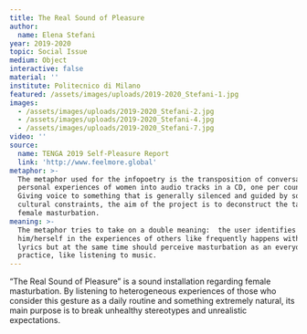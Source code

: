 ```yaml
---
title: The Real Sound of Pleasure
author:
  name: Elena Stefani
year: 2019-2020
topic: Social Issue
medium: Object
interactive: false
material: ''
institute: Politecnico di Milano
featured: /assets/images/uploads/2019-2020_Stefani-1.jpg
images:
  - /assets/images/uploads/2019-2020_Stefani-2.jpg
  - /assets/images/uploads/2019-2020_Stefani-4.jpg
  - /assets/images/uploads/2019-2020_Stefani-7.jpg
video: ''
source:
  name: TENGA 2019 Self-Pleasure Report
  link: 'http://www.feelmore.global'
metaphor: >-
  The metaphor used for the infopoetry is the transposition of conversations and
  personal experiences of women into audio tracks in a CD, one per country.
  Giving voice to something that is generally silenced and guided by social and
  cultural constraints, the aim of the project is to deconstruct the taboo of
  female masturbation.
meaning: >-
  The metaphor tries to take on a double meaning:  the user identifies
  him/herself in the experiences of others like frequently happens with a song
  lyrics but at the same time should perceive masturbation as an everyday life
  practice, like listening to music.
---
```

“The Real Sound of Pleasure” is a sound installation regarding female masturbation. By listening to heterogeneous experiences of those who consider this gesture as a daily routine and something extremely natural, its main purpose is to break unhealthy stereotypes and unrealistic expectations.